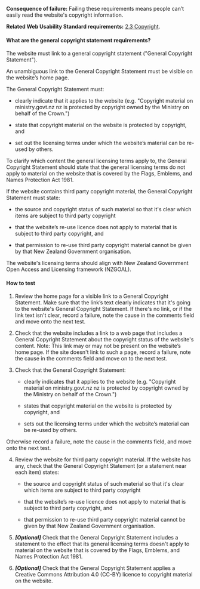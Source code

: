 
**Consequence of failure:** Failing these requirements means people can’t easily read the website's copyright information.

**Related Web Usability Standard requirements:** [2.3 Copyright](https://webtoolkit.govt.nz/standards/web-usability-standard/#copyright).

<div class="details" markdown="1">

#### What are the general copyright statement requirements?

The website must link to a general copyright statement ("General Copyright Statement").

An unambiguous link to the General Copyright Statement must be visible on the website’s home page.

The General Copyright Statement must:

* clearly indicate that it applies to the website (e.g. "Copyright material on ministry.govt.nz nz is protected by copyright owned by the Ministry on behalf of the Crown.")

* state that copyright material on the website is protected by copyright, and

* set out the licensing terms under which the website’s material can be re-used by others.

To clarify which content the general licensing terms apply to, the General Copyright Statement should state that the general licensing terms do not apply to material on the website that is covered by the Flags, Emblems, and Names Protection Act 1981.

If the website contains third party copyright material, the General Copyright Statement must state:

* the source and copyright status of such material so that it's clear which items are subject to third party copyright

* that the website’s re-use licence does not apply to material that is subject to third party copyright, and

* that permission to re-use third party copyright material cannot be given by that New Zealand Government organisation.

The website's licensing terms should align with New Zealand Government Open Access and Licensing framework (NZGOAL).

</div>

#### How to test

1. Review the home page for a visible link to a General Copyright Statement.  Make sure that the link’s text clearly indicates that it's going to the website's General Copyright Statement.  If there's no link, or if the link text isn't clear, record a failure, note the cause in the comments field and move onto the next test.

2. Check that the website includes a link to a web page that includes a General Copyright Statement about the copyright status of the website's content. Note: This link may or may not be present on the website’s home page. If the site doesn't link to such a page, record a failure, note the cause in the comments field and move on to the next test.

3. Check that the General Copyright Statement:

	* clearly indicates that it applies to the website (e.g. "Copyright material on ministry.govt.nz nz is protected by copyright owned by the Ministry on behalf of the Crown.")

	* states that copyright material on the website is protected by copyright, and

	* sets out the licensing terms under which the website’s material can be re-used by others. 

Otherwise record a failure, note the cause in the comments field, and move onto the next test.

4. Review the website for third party copyright material. If the website has any, check that the General Copyright Statement (or a statement near each item) states:

	* the source and copyright status of such material so that it's clear which items are subject to third party copyright

	* that the website’s re-use licence does not apply to material that is subject to third party copyright, and

	* that permission to re-use third party copyright material cannot be given by that New Zealand Government organisation.

5. **_[Optional]_** Check that the General Copyright Statement includes a statement to the effect that its general licensing terms doesn't apply to material on the website that is covered by the Flags, Emblems, and Names Protection Act 1981.

6. **_[Optional]_** Check that the General Copyright Statement applies a Creative Commons Attribution 4.0 (CC-BY) licence to copyright material on the website.
